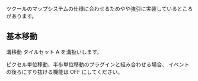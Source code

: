 
ツクールのマップシステムの仕様に合わせるためやや強引に実装しているところがあります。




基本移動
----------
溝移動
    タイルセット A を溝扱いします。


ピクセル単位移動、半歩単位移動のプラグインと組み合わせる場合、
イベントの後ろにすり抜ける機能は OFF にしてください。



